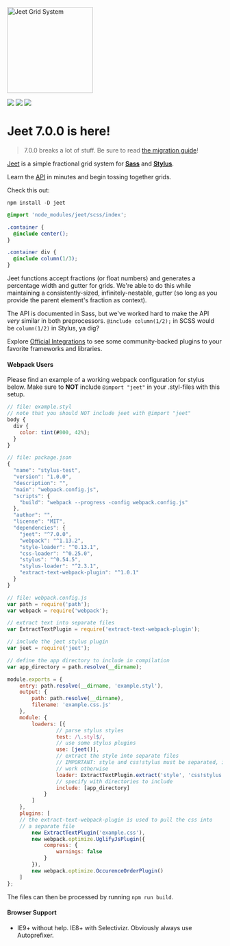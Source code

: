 <img width="200px" src="http://jeet.gs/dist/img/jeet-logo-color.svg" title="Jeet Grid System">

<a href="https://gitter.im/mojotech/jeet"><img src="https://img.shields.io/gitter/room/nwjs/nw.js.svg?maxAge=2592000?style=flat-square"></a>
<img src="https://img.shields.io/npm/v/jeet.svg">
<img src="http://img.shields.io/npm/dm/jeet.svg">

# Jeet 7.0.0 is here!

> 7.0.0 breaks a lot of stuff. Be sure to read [the migration guide](https://github.com/mojotech/jeet/wiki/Migrating-from-6-to-7)!

[Jeet](http://jeet.gs) is a simple fractional grid system for **[Sass](scss)** and **[Stylus](styl)**.

Learn the [API](docs) in minutes and begin tossing together grids.

Check this out:

```fish
npm install -D jeet
```

```scss
@import 'node_modules/jeet/scss/index';

.container {
  @include center();
}

.container div {
  @include column(1/3);
}
```

Jeet functions accept fractions (or float numbers) and generates a percentage width and gutter for grids. We're able to do this while maintaining a consistently-sized, infinitely-nestable, gutter (so long as you provide the parent element's fraction as context).

The API is documented in Sass, but we've worked hard to make the API *very* similar in both preprocessors. `@include column(1/2);` in SCSS would be `column(1/2)` in Stylus, ya dig?

Explore [Official Integrations](docs/integrations) to see some community-backed plugins to your favorite frameworks and libraries.

#### Webpack Users

Please find an example of a working webpack configuration for stylus below. Make sure to **NOT** include `@import "jeet"` in your .styl-files with this setup.

```javascript
// file: example.styl
// note that you should NOT include jeet with @import "jeet"
body {
  div {
    color: tint(#000, 42%);
  }
}
```

```javascript
// file: package.json
{
  "name": "stylus-test",
  "version": "1.0.0",
  "description": "",
  "main": "webpack.config.js",
  "scripts": {
    "build": "webpack --progress -config webpack.config.js"
  },
  "author": "",
  "license": "MIT",
  "dependencies": {
    "jeet": "^7.0.0",
    "webpack": "^1.13.2",
    "style-loader": "^0.13.1",
    "css-loader": "^0.25.0",
    "stylus": "^0.54.5",
    "stylus-loader": "^2.3.1",
    "extract-text-webpack-plugin": "^1.0.1"
  }
}
```

```javascript
// file: webpack.config.js
var path = require('path');
var webpack = require('webpack');

// extract text into separate files
var ExtractTextPlugin = require('extract-text-webpack-plugin');

// include the jeet stylus plugin
var jeet = require('jeet');

// define the app directory to include in compilation
var app_directory = path.resolve(__dirname);

module.exports = {
	entry: path.resolve(__dirname, 'example.styl'),
	output: {
		path: path.resolve(__dirname),
		filename: 'example.css.js'
	},
	module: {
		loaders: [{
				// parse stylus styles
				test: /\.styl$/,
				// use some stylus plugins
				use: [jeet()],
				// extract the style into separate files
				// IMPORTANT: style and css!stylus must be separated, it will not
				// work otherwise
				loader: ExtractTextPlugin.extract('style', 'css!stylus'),
				// specify with directories to include
				include: [app_directory]
			}
		]
	},
	plugins: [
    // the extract-text-webpack-plugin is used to pull the css into
    // a separate file
		new ExtractTextPlugin('example.css'),
		new webpack.optimize.UglifyJsPlugin({
			compress: {
				warnings: false
			}
		}),
		new webpack.optimize.OccurenceOrderPlugin()
	]
};
```
The files can then be processed by running `npm run build`.


#### Browser Support

- IE9+ without help. IE8+ with Selectivizr. Obviously always use Autoprefixer.

